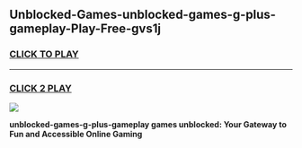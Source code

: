 
## Unblocked-Games-unblocked-games-g-plus-gameplay-Play-Free-gvs1j
<h3>
<a href="https://premium76.site?title=unblocked-games-g-plus-gameplay&ref=18A1">CLICK TO PLAY</a></h3>
<hr>

<h3>
<a href="https://premium76.site?title=unblocked-games-g-plus-gameplay&ref=18A1">CLICK 2 PLAY</a>
  
</h3>

<a href="https://premium76.site?title=unblocked-games-g-plus-gameplay&ref=18A1"><img src="https://clearcache.store/games.png"></a>


**unblocked-games-g-plus-gameplay games unblocked: Your Gateway to Fun and Accessible Online Gaming**
